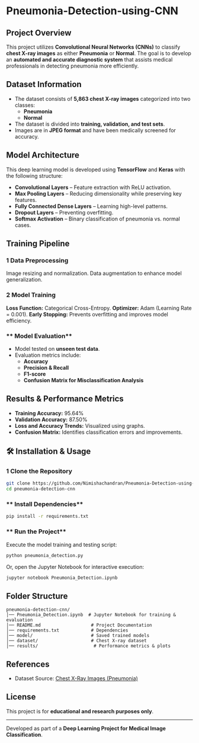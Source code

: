 # Pneumonia-Detection-using-CNN
##  Project Overview
This project utilizes **Convolutional Neural Networks (CNNs)** to classify **chest X-ray images** as either **Pneumonia** or **Normal**. The goal is to develop an **automated and accurate diagnostic system** that assists medical professionals in detecting pneumonia more efficiently.

##  Dataset Information
- The dataset consists of **5,863 chest X-ray images** categorized into two classes:
  - **Pneumonia**
  - **Normal**
- The dataset is divided into **training, validation, and test sets**.
- Images are in **JPEG format** and have been medically screened for accuracy.

##  Model Architecture
This deep learning model is developed using **TensorFlow** and **Keras** with the following structure:
- **Convolutional Layers** – Feature extraction with ReLU activation.
- **Max Pooling Layers** – Reducing dimensionality while preserving key features.
- **Fully Connected Dense Layers** – Learning high-level patterns.
- **Dropout Layers** – Preventing overfitting.
- **Softmax Activation** – Binary classification of pneumonia vs. normal cases.

##  Training Pipeline
### **1️ Data Preprocessing**
 Image resizing and normalization.
 Data augmentation to enhance model generalization.

### **2️ Model Training**
 **Loss Function:** Categorical Cross-Entropy.
 **Optimizer:** Adam (Learning Rate = 0.001).
 **Early Stopping:** Prevents overfitting and improves model efficiency.

### ** Model Evaluation**
- Model tested on **unseen test data**.
- Evaluation metrics include:
  - **Accuracy**
  - **Precision & Recall**
  - **F1-score**
  - **Confusion Matrix for Misclassification Analysis**

##  Results & Performance Metrics
- **Training Accuracy:** 95.64%
- **Validation Accuracy:** 87.50%
- **Loss and Accuracy Trends:** Visualized using graphs.
- **Confusion Matrix:** Identifies classification errors and improvements.

## 🛠 Installation & Usage
### **1️ Clone the Repository**
```bash
git clone https://github.com/Nimishachandran/Pneumonia-Detection-using-cnn.git
cd pneumonia-detection-cnn
```

### ** Install Dependencies**
```bash
pip install -r requirements.txt
```

### ** Run the Project**
Execute the model training and testing script:
```bash
python pneumonia_detection.py
```
Or, open the Jupyter Notebook for interactive execution:
```bash
jupyter notebook Pneumonia_Detection.ipynb
```

##  Folder Structure
```
pneumonia-detection-cnn/
│── Pneumonia_Detection.ipynb  # Jupyter Notebook for training & evaluation
│── README.md                   # Project Documentation
│── requirements.txt            # Dependencies
│── model/                      # Saved trained models
│── dataset/                    # Chest X-ray dataset
│── results/                     # Performance metrics & plots
```

## References
- Dataset Source: [Chest X-Ray Images (Pneumonia)](https://www.kaggle.com/datasets/paultimothymooney/chest-xray-pneumonia)

##  License
This project is for **educational and research purposes only**.

---
Developed as part of a **Deep Learning Project for Medical Image Classification**.

